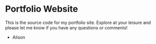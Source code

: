 # Portfolio Website

This is the source code for my portfolio site. Explore at your leisure and please let me know if you have any questions or comments!

- Alison
